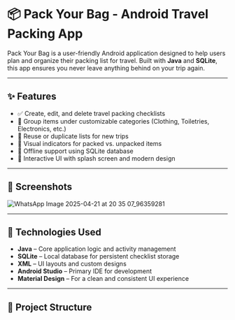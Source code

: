 # 📦 Pack Your Bag - Android Travel Packing App

Pack Your Bag is a user-friendly Android application designed to help users plan and organize their packing list for travel. Built with **Java** and **SQLite**, this app ensures you never leave anything behind on your trip again.

---

## ✨ Features

- ✅ Create, edit, and delete travel packing checklists
- 📁 Group items under customizable categories (Clothing, Toiletries, Electronics, etc.)
- 🔄 Reuse or duplicate lists for new trips
- 🔔 Visual indicators for packed vs. unpacked items
- 💾 Offline support using SQLite database
- 🎨 Interactive UI with splash screen and modern design

---

## 📱 Screenshots

![WhatsApp Image 2025-04-21 at 20 35 07_96359281](https://github.com/user-attachments/assets/9fca7a75-b4db-4d1d-9498-3b005d309507)


---

## 🧰 Technologies Used

- **Java** – Core application logic and activity management  
- **SQLite** – Local database for persistent checklist storage  
- **XML** – UI layouts and custom designs  
- **Android Studio** – Primary IDE for development  
- **Material Design** – For a clean and consistent UI experience  

---

## 📂 Project Structure

